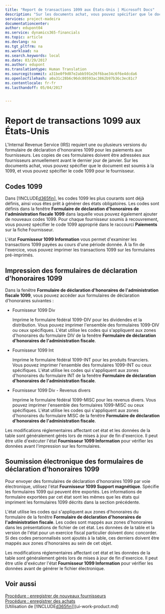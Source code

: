 ```yaml
---
title: "Report de transactions 1099 aux États-Unis | Microsoft Docs"
description: "Sur les documents achat, vous pouvez spécifier que le document est soumis à la 1099, et vous pouvez spécifier le code 1099 pour le fournisseur."
services: project-madeira
documentationcenter: 
author: edupont04
ms.service: dynamics365-financials
ms.topic: article
ms.devlang: na
ms.tgt_pltfrm: na
ms.workload: na
ms.search.keywords: local
ms.date: 03/29/2017
ms.author: edupont
ms.translationtype: Human Translation
ms.sourcegitcommit: a31be0f9d07e2abb591e26f6bae34c6f6e4dcda6
ms.openlocfilehash: a0a31c28b6c96dc80593ac3862b97b36c3ec81c7
ms.contentlocale: fr-fr
ms.lasthandoff: 05/04/2017


---
```

# <a name="reporting-1099-transactions-in-the-us"></a>Report de transactions 1099 aux États-Unis
L'Internal Revenue Service (IRS) requiert une ou plusieurs versions du formulaire de déclaration d'honoraires 1099 pour les paiements aux fournisseurs. Les copies de ces formulaires doivent être adressées aux fournisseurs annuellement avant le dernier jour de janvier. Sur les documents achat, vous pouvez spécifier que le document est soumis à la 1099, et vous pouvez spécifier le code 1099 pour le fournisseur.  

## <a name="1099-codes"></a>Codes 1099
Dans [!INCLUDE[d365fin](includes/d365fin_md.md)], les codes 1099 les plus courants sont déjà définis, ainsi vous êtes prêt à générer des états obligatoires. Les codes sont définis dans la fenêtre **Formulaire de déclaration d'honoraires de l'administration fiscale 1099** dans laquelle vous pouvez également ajouter de nouveaux codes 1099. Pour chaque fournisseur soumis à recouvrement, vous pouvez spécifier le code 1099 approprié dans le raccourci **Paiements** sur la fiche Fournisseur.  

L'état **Fournisseur 1099 Information** vous permet d'examiner les transactions 1099 payées au cours d'une période donnée. À la fin de l'exercice, vous pouvez imprimer les transactions 1099 sur les formulaires pré-imprimés.  

## <a name="printing-1099-tax-forms"></a>Impression des formulaires de déclaration d'honoraires 1099
Dans la fenêtre **Formulaire de déclaration d'honoraires de l'administration fiscale 1099**, vous pouvez accéder aux formulaires de déclaration d'honoraires suivantes :  

* Fournisseur 1099 Div  

  Imprime le formulaire fédéral 1099-DIV pour les dividendes et la distribution. Vous pouvez imprimer l'ensemble des formulaires 1099-DIV ou ceux spécifiques. L'état utilise les codes qui s'appliquent aux zones d'honoraires du formulaire DIV de la fenêtre **Formulaire de déclaration d'honoraires de l'administration fiscale**.  
* Fournisseur 1099 Int  

  Imprime le formulaire fédéral 1099-INT pour les produits financiers. Vous pouvez imprimer l'ensemble des formulaires 1099-INT ou ceux spécifiques. L'état utilise les codes qui s'appliquent aux zones d'honoraires du formulaire INT de la fenêtre **Formulaire de déclaration d'honoraires de l'administration fiscale**.  
* Fournisseur 1099 Div - Revenus divers  

  Imprime le formulaire fédéral 1099-MISC pour les revenus divers. Vous pouvez imprimer l'ensemble des formulaires 1099-MISC ou ceux spécifiques. L'état utilise les codes qui s'appliquent aux zones d'honoraires du formulaire MISC de la fenêtre **Formulaire de déclaration d'honoraires de l'administration fiscale**.  

Les modifications réglementaires affectant cet état et les données de la table sont généralement gérés lors de mises à jour de fin d'exercice.
Il peut être utile d'exécuter l'état **Fournisseur 1099 Information** pour vérifier les données avant l'impression sur les formulaires.

## <a name="submitting-1099-tax-forms-electronically"></a>Soumission électronique des formulaires de déclaration d'honoraires 1099
Pour envoyer des formulaires de déclaration d'honoraires 1099 par voie électronique, utilisez l'état **Fournisseur 1099 Support magnétique**. Spécifie les formulaires 1099 qui peuvent être exportés. Les informations de formulaire exportées par cet état sont les mêmes que les états qui impriment les formulaires 1099 décrits dans la section précédente.  

L'état utilise les codes qui s'appliquent aux zones d'honoraires du formulaire de la fenêtre **Formulaire de déclaration d'honoraires de l'administration fiscale**. Les codes sont mappés aux zones d'honoraires dans les présentations de fichier de cet état. Les données de la table et la version de l'état pour un exercice fiscal particulier doivent donc concorder. Si des codes personnalisés sont ajoutés à la table, ces derniers doivent être mappés aux zones d'honoraires au sein de cet objet.  

Les modifications réglementaires affectant cet état et les données de la table sont généralement gérés lors de mises à jour de fin d'exercice.
Il peut être utile d'exécuter l'état **Fournisseur 1099 Information** pour vérifier les données avant de générer le fichier électronique.  

## <a name="see-also"></a>Voir aussi
[Procédure : enregistrer de nouveaux fournisseurs](purchasing-how-register-new-vendors.md)  
[Procédure : enregistrer des achats](purchasing-how-record-purchases.md)  
[Utilisation de [!INCLUDE[d365fin](includes/d365fin_md.md)]](ui-work-product.md)  


